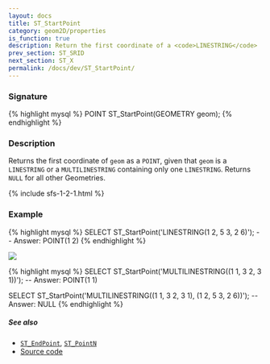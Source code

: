 ```yaml
---
layout: docs
title: ST_StartPoint
category: geom2D/properties
is_function: true
description: Return the first coordinate of a <code>LINESTRING</code>
prev_section: ST_SRID
next_section: ST_X
permalink: /docs/dev/ST_StartPoint/
---
```


### Signature

{% highlight mysql %}
POINT ST_StartPoint(GEOMETRY geom);
{% endhighlight %}

### Description

Returns the first coordinate of `geom` as a `POINT`, given that `geom` is a
`LINESTRING` or a `MULTILINESTRING` containing only one `LINESTRING`. Returns
`NULL` for all other Geometries.

{% include sfs-1-2-1.html %}

### Example

{% highlight mysql %}
SELECT ST_StartPoint('LINESTRING(1 2, 5 3, 2 6)');
-- Answer: POINT(1 2)
{% endhighlight %}

<img class="displayed" src="../ST_StartPoint.png"/>

{% highlight mysql %}
SELECT ST_StartPoint('MULTILINESTRING((1 1, 3 2, 3 1))');
-- Answer: POINT(1 1)

SELECT ST_StartPoint('MULTILINESTRING((1 1, 3 2, 3 1),
                                      (1 2, 5 3, 2 6))');
-- Answer: NULL
{% endhighlight %}

##### See also

* [`ST_EndPoint`](../ST_EndPoint), [`ST_PointN`](../ST_PointN)
* <a href="https://github.com/orbisgis/h2gis/blob/master/h2spatial/src/main/java/org/h2gis/h2spatial/internal/function/spatial/properties/ST_StartPoint.java" target="_blank">Source code</a>

